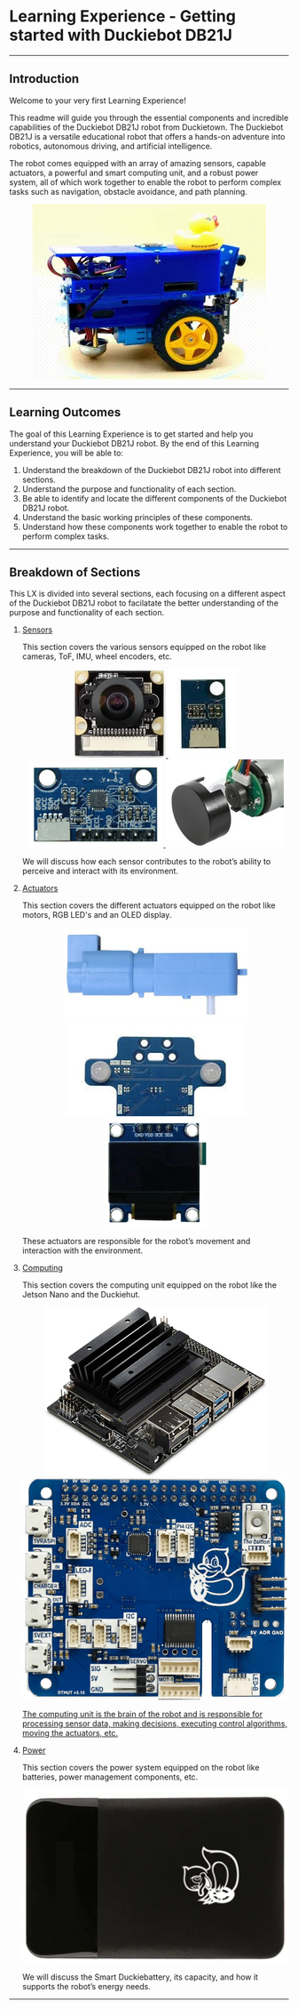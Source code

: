 # Learning Experience - Getting started with Duckiebot DB21J

---

## Introduction

Welcome to your very first Learning Experience!

This readme will guide you through the essential components and incredible capabilities of the Duckiebot DB21J robot from Duckietown.
The Duckiebot DB21J is a versatile educational robot that offers a hands-on adventure into robotics, autonomous driving, and artificial intelligence.

The robot comes equipped with an array of amazing sensors, capable actuators, a powerful and smart computing unit, and a robust power system, all of which work together to enable the robot to perform complex tasks such as navigation, obstacle avoidance, and path planning.

<div align="center">
<img src="images/DB21J4_turning.webp" alt="Rotating Duckiebot DB21J">
</div>

---

## Learning Outcomes

The goal of this Learning Experience is to get started and help you understand your Duckiebot DB21J robot.
By the end of this Learning Experience, you will be able to:

1. Understand the breakdown of the Duckiebot DB21J robot into different sections.
2. Understand the purpose and functionality of each section.
3. Be able to identify and locate the different components of the Duckiebot DB21J robot.
4. Understand the basic working principles of these components.
5. Understand how these components work together to enable the robot to perform complex tasks.

---

## Breakdown of Sections

This LX is divided into several sections, each focusing on a different aspect of the Duckiebot DB21J robot to facilatate the better understanding of the purpose and functionality of each section.

1. [Sensors](sensors.md)

    This section covers the various sensors equipped on the robot like cameras, ToF, IMU, wheel encoders, etc.

    <div id="sensor_icons" align="center">
    <a href="sensors.md#camera">
        <img src="images/camera.jpg" alt="Camera" title="Camera">
    </a>
    <a href="sensors.md#tof-sensor">
        <img src="images/tof.jpg" alt="ToF Sensor" title="ToF Sensor">
    </a>
    <a href="sensors.md#imu">
        <img src="images/imu.png" alt="IMU" title="IMU">
    </a>
    <a href="sensors.md#encoders">
        <img src="images/encoder.jpg" alt="Encoders" title="Encoders">
    </a>
    </div>
    
    We will discuss how each sensor contributes to the robot’s ability to perceive and interact with its environment.

2. [Actuators](actuators.md)

    This section covers the different actuators equipped on the robot like motors, RGB LED's and an OLED display.

    <div id="actuator_icons" align="center">
    <a href="actuators.md#motors">
        <img src="images/motor.jpg" alt="Motor" title="Motor">
    </a>
    <a href="actuators.md#leds">
        <img src="images/leds.jpg" alt="RGB LED's" title="RGB LED's">
    </a>
    <a href="actuators.md#oled-display">
        <img src="images/oled.jpg" alt="OLED Display" title="OLED Display">
    </a>
    </div>
    
    These actuators are responsible for the robot’s movement and interaction with the environment.

3. [Computing](computing.md)

    This section covers the computing unit equipped on the robot like the Jetson Nano and the Duckiehut.

    <div id="computing_icons" align="center">
    <a href="computing.md#jetson-nano">
        <img src="images/jetson_nano.jpg" alt="Jetson Nano" title="Jetson Nano">
    </a>
    <a href="computing.md#duckiehut">
        <img src="images/duckiehut.png" alt="Duckiehut" title="Duckiehut">
    </div>
    
    The computing unit is the brain of the robot and is responsible for processing sensor data, making decisions, executing control algorithms, moving the actuators, etc.

4. [Power](power.md)

    This section covers the power system equipped on the robot like batteries, power management components, etc.

    <div id="power_icons" align="center">
    <a href="power.md#duckiebattery">
        <img src="images/duckiebattery.jpg" alt="DuckieBattery" title="DuckieBattery">
    </a>
    </div>
    
    We will discuss the Smart Duckiebattery, its capacity, and how it supports the robot’s energy needs.

---
